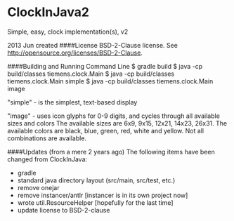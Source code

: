 ClockInJava2
============

Simple, easy, clock implementation(s), v2

2013 Jun created
####License
BSD-2-Clause license.  See http://opensource.org/licenses/BSD-2-Clause.


####Building and Running Command Line
    $ gradle build
    $ java -cp build/classes tiemens.clock.Main
    $ java -cp build/classes tiemens.clock.Main simple
    $ java -cp build/classes tiemens.clock.Main image

"simple" - is the simplest, text-based display

"image" - uses icon glyphs for 0-9 digits, and cycles through all available sizes and colors
   The available sizes are 6x9, 9x15, 12x21, 14x23, 26x31.
   The available colors are black, blue, green, red, white and yellow.
   Not all combinations are available.


####Updates (from a mere 2 years ago)
The following items have been changed from ClockInJava:
 * gradle
 * standard java directory layout (src/main, src/test, etc.)
 * remove onejar
 * remove instancer/antlr [instancer is in its own project now]
 * wrote util.ResourceHelper [hopefully for the last time]
 * update license to BSD-2-clause

